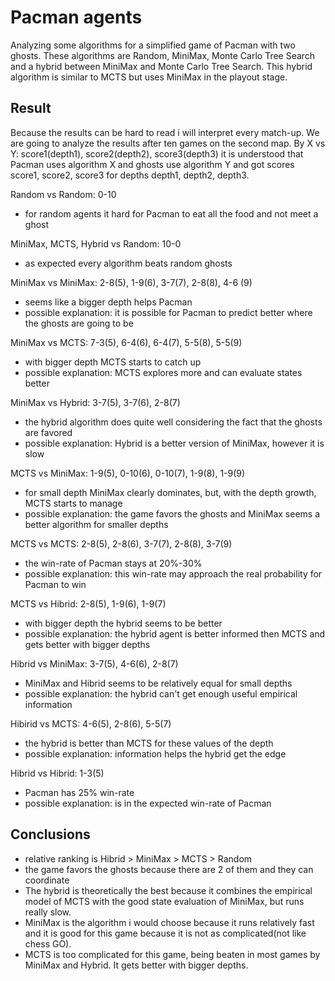 # Pacman agents
Analyzing some algorithms for a simplified game of Pacman with two ghosts. These algorithms are Random, MiniMax, Monte Carlo Tree Search and a hybrid between MiniMax and Monte Carlo Tree Search. This hybrid algorithm is similar to MCTS but uses MiniMax in the playout stage.


## Result
Because the results can be hard to read i will interpret every match-up. We are going to analyze the results after ten games on the second map. By X vs Y: score1(depth1), score2(depth2), score3(depth3) it is understood that Pacman uses algorithm X and ghosts use algorithm Y and got scores score1, score2, score3 for depths depth1, depth2, depth3.

Random vs Random: 0-10
* for random agents it hard for Pacman to eat all the food and not meet a ghost

MiniMax, MCTS, Hybrid vs Random: 10-0
* as expected every algorithm beats random ghosts

MiniMax vs MiniMax: 2-8(5), 1-9(6), 3-7(7), 2-8(8), 4-6 (9)
* seems like a bigger depth helps Pacman
* possible explanation: it is possible for Pacman to predict better where the ghosts are going to be

MiniMax vs MCTS: 7-3(5), 6-4(6), 6-4(7), 5-5(8), 5-5(9)
* with bigger depth MCTS starts to catch up
* possible explanation: MCTS explores more and can evaluate states better

MiniMax vs Hybrid: 3-7(5), 3-7(6), 2-8(7)
* the hybrid algorithm does quite well considering the fact that the ghosts are favored
* possible explanation: Hybrid is a better version of MiniMax, however it is slow

MCTS vs MiniMax:  1-9(5), 0-10(6), 0-10(7), 1-9(8), 1-9(9)
* for small depth MiniMax clearly dominates, but, with the depth growth, MCTS starts to manage
* possible explanation: the game favors the ghosts and MiniMax seems a better algorithm for smaller depths

MCTS vs MCTS: 2-8(5), 2-8(6), 3-7(7), 2-8(8), 3-7(9)
* the win-rate of Pacman stays at 20%-30%
* possible explanation: this win-rate may approach the real probability for Pacman to win
 
MCTS vs Hibrid: 2-8(5), 1-9(6), 1-9(7)
* with bigger depth the hybrid seems to be better
* possible explanation: the hybrid agent is better informed then MCTS and gets better with bigger depths
 
Hibrid vs MiniMax: 3-7(5), 4-6(6), 2-8(7)
* MiniMax and Hibrid seems to be relatively equal for small depths
* possible explanation: the hybrid can't get enough useful empirical information

Hibirid vs MCTS: 4-6(5), 2-8(6), 5-5(7)
* the hybrid is better than MCTS for these values of the depth
* possible explanation: information helps the hybrid get the edge

Hibrid vs Hibrid: 1-3(5)
* Pacman has 25% win-rate
* possible explanation: is in the expected win-rate of Pacman

## Conclusions

* relative ranking is Hibrid > MiniMax > MCTS > Random
* the game favors the ghosts because there are 2 of them and they can coordinate
* The hybrid is theoretically the best because it combines the empirical model of MCTS with the good state evaluation of MiniMax, but runs really slow.
* MiniMax is the algorithm i would choose because it runs relatively fast and it is good for this game because it is not as complicated(not like chess GO).
* MCTS is too complicated for this game, being beaten in most games by MiniMax and Hybrid. It gets better with bigger depths.
